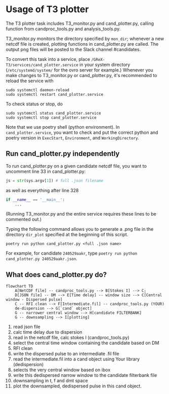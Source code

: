 # Usage of T3 plotter

The T3 plotter task includes T3_monitor.py and cand_plotter.py, calling function from candproc_tools.py and analysis_tools.py. 

T3_monitor.py monitors the directory specified by `mon_dir`; whenever a new netcdf file is created, plotting functions in cand_plotter.py are called. The output png files will be posted to the Slack channel #candidates.

To convert this task into a service, place `/GReX-T3/services/cand_plotter.service` in your system directory (`/etc/systemd/system/` for the ovro server for example.) Whenever you make changes to T3_monitor.py or cand_plotter.py, it's recommended to reload the service with 
```linux
sudo systemctl daemon-reload
sudo systemctl restart cand_plotter.service
```
To check status or stop, do
```linux
sudo systemctl status cand_plotter.service
sudo systemctl stop cand_plotter.service
```

Note that we use poetry shell (python environment). In `cand_plotter.service`, you want to check and put the correct python and poetry version in `ExecStart`, `Environment`, and `WorkingDirectory`. 


## Run cand_plotter.py independently

To run cand_plotter.py on a given candidate netcdf file, you want to uncomment line 33 in cand_plotter.py:
```python
js = str(sys.argv[1]) # full .json filename
```
as well as everything after line 328 
```python
if __name__ == '__main__':
    ...
```
(Running T3_monitor.py and the entire service requires these lines to be commented out.)

Typing the following command allows you to generate a .png file in the directory `dir_plot` specified at the beginning of this script. 
```linux
poetry run python cand_plotter.py <full .json name>
```
For example, for candidate `240529aakr`, type `poetry run python cand_plotter.py 240529aakr.json`. 

## What does cand_plotter.py do?

```mermaid
flowchart TD
    A[NetCDF file] -- candproc_tools.py --> B[Stokes I] --> C;
    D[JSON file] -- DM --> E[Time delay] -- window size --> C[Central window - Dispersed pulse]
    C -- RFI clean --> F[Intermediate.fil] -- candproc_tools.py (YOUR)
    de-dispersion --> G[`cand` object]
    G -- narrower central window --> H[candidate FILTERBANK]
    G -- downsampling --> I[plotting]

```

1. read json file
2. calc time delay due to dispersion
3. read in the netcdf file, calc stokes I (candproc_tools.py)
4. select the central time window containing the candidate based on DM
5. RFI clean
6. write the dispersed pulse to an intermediate .fil file
7. read the intermediate.fil into a cand object using Your library (dedispersion)
8. selects the very central window based on ibox
9. write this dedispersed narrow window to the candidate filterbank file
10. downsampling in t, f and dmt space
11. plot the downsampled, dedispersed pulse in this cand object. 
